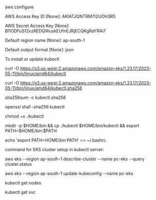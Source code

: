 aws configure

AWS Access Key ID [None]: AKIATJQNTRM7I2UOH3R5

AWS Secret Access Key [None]: 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

Default region name [None]: ap-south-1

Default output format [None]: json

To install or update kubectl

curl -O https://s3.us-west-2.amazonaws.com/amazon-eks/1.23.17/2023-05-11/bin/linux/amd64/kubectl

curl -O https://s3.us-west-2.amazonaws.com/amazon-eks/1.23.17/2023-05-11/bin/linux/amd64/kubectl.sha256

sha256sum -c kubectl.sha256

openssl sha1 -sha256 kubectl

chmod +x ./kubectl

mkdir -p $HOME/bin && cp ./kubectl $HOME/bin/kubectl && export PATH=$HOME/bin:$PATH

echo 'export PATH=$HOME/bin:$PATH' >> ~/.bashrc

command for EKS cluster setup in kubectl server:

aws eks --region ap-south-1 describe-cluster --name pc-eks --query cluster.status

aws eks --region ap-south-1 update-kubeconfig --name pc-eks

kubectl get nodes

kubectl get svc
